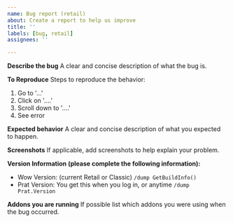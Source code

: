 ```yaml
---
name: Bug report (retail)
about: Create a report to help us improve
title: ''
labels: [bug, retail]
assignees: ''

---
```


**Describe the bug**
A clear and concise description of what the bug is.

**To Reproduce**
Steps to reproduce the behavior:
1. Go to '...'
2. Click on '....'
3. Scroll down to '....'
4. See error

**Expected behavior**
A clear and concise description of what you expected to happen.

**Screenshots**
If applicable, add screenshots to help explain your problem.

**Version Information (please complete the following information):**
 - Wow Version: (current Retail or Classic) `/dump GetBuildInfo()`
 - Prat Version: You get this when you log in, or anytime `/dump Prat.Version`

**Addons you are running**
If possible list which addons you were using when the bug occurred.
